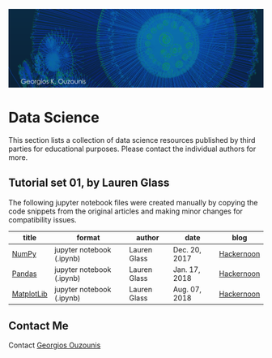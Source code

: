 ![Georgios K. Ouzounis](../graphics/atlogo1.png)

# Data Science

This section lists a collection of data science resources published by third parties for educational purposes. Please contact the individual authors for more.

## Tutorial set 01, by Lauren Glass

The following jupyter notebook files were created manually by copying the code snippets from the original articles and making minor changes for compatibility issues.

| title | format | author | date | blog |
|-------|--------|--------|------|------|
| [NumPy](./tutorial-set-01/tutorial_1_numpy.ipynb) | jupyter notebook (.ipynb) | Lauren Glass | Dec. 20, 2017 | [Hackernoon](https://hackernoon.com/fundamental-python-data-science-libraries-a-cheatsheet-part-1-4-58884e95c2bd) |
| [Pandas](./tutorial-set-01/tutorial_2_numpy.ipynb) | jupyter notebook (.ipynb) | Lauren Glass | Jan. 17, 2018 | [Hackernoon](https://hackernoon.com/fundamental-python-data-science-libraries-a-cheatsheet-part-2-4-fcf5fab9cdf1) |
| [MatplotLib](./tutorial-set-01/tutorial_3_numpy.ipynb) | jupyter notebook (.ipynb) | Lauren Glass | Aug. 07, 2018 | [Hackernoon](https://hackernoon.com/fundamental-python-data-science-libraries-a-cheatsheet-part-3-4-6c2aecc697a4) |

## Contact Me

Contact [Georgios Ouzounis](mailto:georgios.ouzounis@gmail.com)
